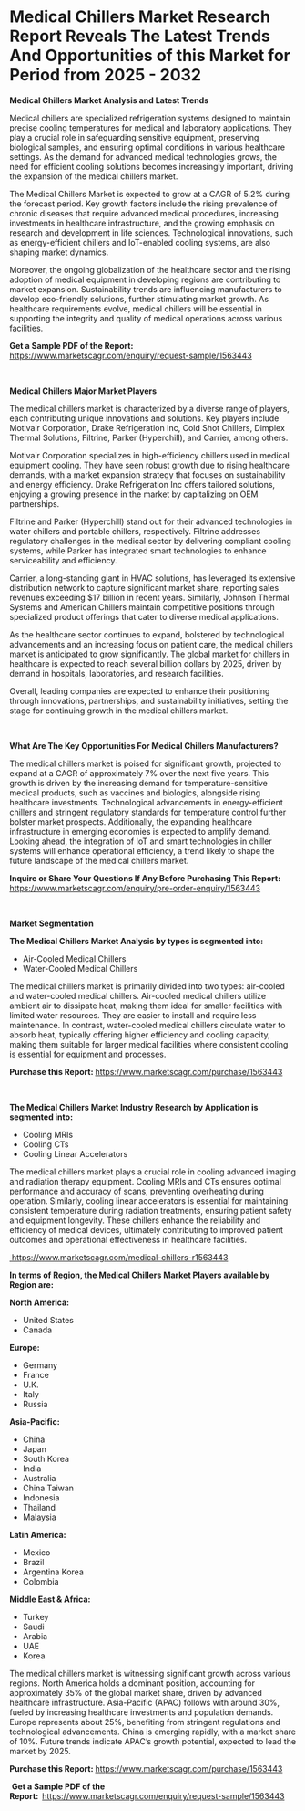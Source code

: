 <p><h1>Medical Chillers Market Research Report Reveals The Latest Trends And Opportunities of this Market for Period from 2025 - 2032</h1></p><p><strong>Medical Chillers Market Analysis and Latest Trends</strong></p>
<p><p>Medical chillers are specialized refrigeration systems designed to maintain precise cooling temperatures for medical and laboratory applications. They play a crucial role in safeguarding sensitive equipment, preserving biological samples, and ensuring optimal conditions in various healthcare settings. As the demand for advanced medical technologies grows, the need for efficient cooling solutions becomes increasingly important, driving the expansion of the medical chillers market.</p><p>The Medical Chillers Market is expected to grow at a CAGR of 5.2% during the forecast period. Key growth factors include the rising prevalence of chronic diseases that require advanced medical procedures, increasing investments in healthcare infrastructure, and the growing emphasis on research and development in life sciences. Technological innovations, such as energy-efficient chillers and IoT-enabled cooling systems, are also shaping market dynamics.</p><p>Moreover, the ongoing globalization of the healthcare sector and the rising adoption of medical equipment in developing regions are contributing to market expansion. Sustainability trends are influencing manufacturers to develop eco-friendly solutions, further stimulating market growth. As healthcare requirements evolve, medical chillers will be essential in supporting the integrity and quality of medical operations across various facilities.</p></p>
<p><strong>Get a Sample PDF of the Report:&nbsp;</strong> <a href="https://www.marketscagr.com/enquiry/request-sample/1563443?utm_campaign=3580&utm_medium=2&utm_source=Github&utm_content=ia&utm_term=13042025&utm_id=medical-chillers">https://www.marketscagr.com/enquiry/request-sample/1563443</a></p>
<p>&nbsp;</p>
<p><strong>Medical Chillers Major Market Players</strong></p>
<p><p>The medical chillers market is characterized by a diverse range of players, each contributing unique innovations and solutions. Key players include Motivair Corporation, Drake Refrigeration Inc, Cold Shot Chillers, Dimplex Thermal Solutions, Filtrine, Parker (Hyperchill), and Carrier, among others.</p><p>Motivair Corporation specializes in high-efficiency chillers used in medical equipment cooling. They have seen robust growth due to rising healthcare demands, with a market expansion strategy that focuses on sustainability and energy efficiency. Drake Refrigeration Inc offers tailored solutions, enjoying a growing presence in the market by capitalizing on OEM partnerships.</p><p>Filtrine and Parker (Hyperchill) stand out for their advanced technologies in water chillers and portable chillers, respectively. Filtrine addresses regulatory challenges in the medical sector by delivering compliant cooling systems, while Parker has integrated smart technologies to enhance serviceability and efficiency. </p><p>Carrier, a long-standing giant in HVAC solutions, has leveraged its extensive distribution network to capture significant market share, reporting sales revenues exceeding $17 billion in recent years. Similarly, Johnson Thermal Systems and American Chillers maintain competitive positions through specialized product offerings that cater to diverse medical applications.</p><p>As the healthcare sector continues to expand, bolstered by technological advancements and an increasing focus on patient care, the medical chillers market is anticipated to grow significantly. The global market for chillers in healthcare is expected to reach several billion dollars by 2025, driven by demand in hospitals, laboratories, and research facilities.</p><p>Overall, leading companies are expected to enhance their positioning through innovations, partnerships, and sustainability initiatives, setting the stage for continuing growth in the medical chillers market.</p></p>
<p>&nbsp;</p>
<p><strong>What Are The Key Opportunities For Medical Chillers Manufacturers?</strong></p>
<p><p>The medical chillers market is poised for significant growth, projected to expand at a CAGR of approximately 7% over the next five years. This growth is driven by the increasing demand for temperature-sensitive medical products, such as vaccines and biologics, alongside rising healthcare investments. Technological advancements in energy-efficient chillers and stringent regulatory standards for temperature control further bolster market prospects. Additionally, the expanding healthcare infrastructure in emerging economies is expected to amplify demand. Looking ahead, the integration of IoT and smart technologies in chiller systems will enhance operational efficiency, a trend likely to shape the future landscape of the medical chillers market.</p></p>
<p><strong>Inquire or Share Your Questions If Any Before Purchasing This Report:</strong> <a href="https://www.marketscagr.com/enquiry/pre-order-enquiry/1563443?utm_campaign=3580&utm_medium=2&utm_source=Github&utm_content=ia&utm_term=13042025&utm_id=medical-chillers">https://www.marketscagr.com/enquiry/pre-order-enquiry/1563443</a></p>
<p>&nbsp;</p>
<p><strong>Market Segmentation</strong></p>
<p><strong>The Medical Chillers Market Analysis by types is segmented into:</strong></p>
<p><ul><li>Air-Cooled Medical Chillers</li><li>Water-Cooled Medical Chillers</li></ul></p>
<p><p>The medical chillers market is primarily divided into two types: air-cooled and water-cooled medical chillers. Air-cooled medical chillers utilize ambient air to dissipate heat, making them ideal for smaller facilities with limited water resources. They are easier to install and require less maintenance. In contrast, water-cooled medical chillers circulate water to absorb heat, typically offering higher efficiency and cooling capacity, making them suitable for larger medical facilities where consistent cooling is essential for equipment and processes.</p></p>
<p><strong>Purchase this Report:&nbsp;</strong><a href="https://www.marketscagr.com/purchase/1563443?utm_campaign=3580&utm_medium=2&utm_source=Github&utm_content=ia&utm_term=13042025&utm_id=medical-chillers">https://www.marketscagr.com/purchase/1563443</a></p>
<p>&nbsp;</p>
<p><strong>The Medical Chillers Market Industry Research by Application is segmented into:</strong></p>
<p><ul><li>Cooling MRIs</li><li>Cooling CTs</li><li>Cooling Linear Accelerators</li></ul></p>
<p><p>The medical chillers market plays a crucial role in cooling advanced imaging and radiation therapy equipment. Cooling MRIs and CTs ensures optimal performance and accuracy of scans, preventing overheating during operation. Similarly, cooling linear accelerators is essential for maintaining consistent temperature during radiation treatments, ensuring patient safety and equipment longevity. These chillers enhance the reliability and efficiency of medical devices, ultimately contributing to improved patient outcomes and operational effectiveness in healthcare facilities.</p></p>
<p><a href="https://www.marketscagr.com/medical-chillers-r1563443?utm_campaign=3580&utm_medium=2&utm_source=Github&utm_content=ia&utm_term=13042025&utm_id=medical-chillers">&nbsp;https://www.marketscagr.com/medical-chillers-r1563443</a></p>
<p><strong>In terms of Region, the Medical Chillers Market Players available by Region are:</strong></p>
<p>
    <p> <strong> North America: </strong>
        <ul>
            <li>United States</li>
            <li>Canada</li>
        </ul>
        </p> 
    <p> <strong> Europe: </strong>
        <ul>
            <li>Germany</li>
            <li>France</li>
            <li>U.K.</li>
            <li>Italy</li>
            <li>Russia</li>
        </ul>
        </p> 
    <p> <strong> Asia-Pacific: </strong>
        <ul>
            <li>China</li>
            <li>Japan</li>
            <li>South Korea</li>
            <li>India</li>
            <li>Australia</li>
            <li>China Taiwan</li>
            <li>Indonesia</li>
            <li>Thailand</li>
            <li>Malaysia</li>
        </ul>
        </p> 
    <p> <strong> Latin America: </strong>
        <ul>
            <li>Mexico</li>
            <li>Brazil</li>
            <li>Argentina Korea</li>
            <li>Colombia</li>
        </ul>
        </p> 
    <p> <strong> Middle East & Africa: </strong>
        <ul>
            <li>Turkey</li>
            <li>Saudi</li>
            <li>Arabia</li>
            <li>UAE</li>
            <li>Korea</li>
        </ul>
    </p>
    </p>
<p><p>The medical chillers market is witnessing significant growth across various regions. North America holds a dominant position, accounting for approximately 35% of the global market share, driven by advanced healthcare infrastructure. Asia-Pacific (APAC) follows with around 30%, fueled by increasing healthcare investments and population demands. Europe represents about 25%, benefiting from stringent regulations and technological advancements. China is emerging rapidly, with a market share of 10%. Future trends indicate APAC’s growth potential, expected to lead the market by 2025.</p></p>
<p><strong>Purchase this Report: </strong><a href="https://www.marketscagr.com/purchase/1563443?utm_campaign=3580&utm_medium=2&utm_source=Github&utm_content=ia&utm_term=13042025&utm_id=medical-chillers">https://www.marketscagr.com/purchase/1563443</a></p>
<p>&nbsp;<strong>Get a Sample PDF of the Report:&nbsp;&nbsp;</strong><a href="https://www.marketscagr.com/enquiry/request-sample/1563443?utm_campaign=3580&utm_medium=2&utm_source=Github&utm_content=ia&utm_term=13042025&utm_id=medical-chillers">https://www.marketscagr.com/enquiry/request-sample/1563443</a></p>
<p><strong></strong></p>
<p><p></p><p></p><p></p></p>